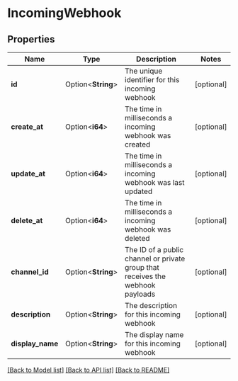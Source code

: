 # IncomingWebhook

## Properties

Name | Type | Description | Notes
------------ | ------------- | ------------- | -------------
**id** | Option<**String**> | The unique identifier for this incoming webhook | [optional]
**create_at** | Option<**i64**> | The time in milliseconds a incoming webhook was created | [optional]
**update_at** | Option<**i64**> | The time in milliseconds a incoming webhook was last updated | [optional]
**delete_at** | Option<**i64**> | The time in milliseconds a incoming webhook was deleted | [optional]
**channel_id** | Option<**String**> | The ID of a public channel or private group that receives the webhook payloads | [optional]
**description** | Option<**String**> | The description for this incoming webhook | [optional]
**display_name** | Option<**String**> | The display name for this incoming webhook | [optional]

[[Back to Model list]](../README.md#documentation-for-models) [[Back to API list]](../README.md#documentation-for-api-endpoints) [[Back to README]](../README.md)


